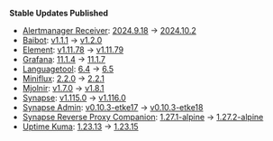 **Stable Updates Published**

* [Alertmanager Receiver](https://github.com/metio/matrix-alertmanager-receiver): [2024.9.18](https://github.com/metio/matrix-alertmanager-receiver/releases/tag/2024.9.18) -> [2024.10.2](https://github.com/metio/matrix-alertmanager-receiver/releases/tag/2024.10.2)
* [Baibot](https://github.com/etkecc/baibot): [v1.1.1](https://github.com/etkecc/baibot/releases/tag/v1.1.1) -> [v1.2.0](https://github.com/etkecc/baibot/releases/tag/v1.2.0)
* [Element](https://github.com/element-hq/element-web): [v1.11.78](https://github.com/element-hq/element-web/releases/tag/v1.11.78) -> [v1.11.79](https://github.com/element-hq/element-web/releases/tag/v1.11.79)
* [Grafana](https://github.com/grafana/grafana): [11.1.4](https://github.com/grafana/grafana/releases/tag/v11.1.4) -> [11.1.7](https://github.com/grafana/grafana/releases/tag/v11.1.7)
* [Languagetool](https://github.com/Erikvl87/docker-languagetool): [6.4](https://github.com/Erikvl87/docker-languagetool/releases/tag/v6.4) -> [6.5](https://github.com/Erikvl87/docker-languagetool/releases/tag/v6.5)
* [Miniflux](https://github.com/miniflux/v2): [2.2.0](https://github.com/miniflux/v2/releases/tag/2.2.0) -> [2.2.1](https://github.com/miniflux/v2/releases/tag/2.2.1)
* [Mjolnir](https://github.com/matrix-org/mjolnir): [v1.7.0](https://github.com/matrix-org/mjolnir/releases/tag/v1.7.0) -> [v1.8.1](https://github.com/matrix-org/mjolnir/releases/tag/v1.8.1)
* [Synapse](https://github.com/element-hq/synapse): [v1.115.0](https://github.com/element-hq/synapse/releases/tag/v1.115.0) -> [v1.116.0](https://github.com/element-hq/synapse/releases/tag/v1.116.0)
* [Synapse Admin](https://github.com/etkecc/synapse-admin): [v0.10.3-etke17](https://github.com/etkecc/synapse-admin/releases/tag/v0.10.3-etke17) -> [v0.10.3-etke18](https://github.com/etkecc/synapse-admin/releases/tag/v0.10.3-etke18)
* [Synapse Reverse Proxy Companion](https://github.com/nginx/nginx): [1.27.1-alpine](https://github.com/nginx/nginx/releases/tag/release-1.27.1) -> [1.27.2-alpine](https://github.com/nginx/nginx/releases/tag/release-1.27.2)
* [Uptime Kuma](https://github.com/louislam/uptime-kuma): [1.23.13](https://github.com/louislam/uptime-kuma/releases/tag/1.23.13) -> [1.23.15](https://github.com/louislam/uptime-kuma/releases/tag/1.23.15)
